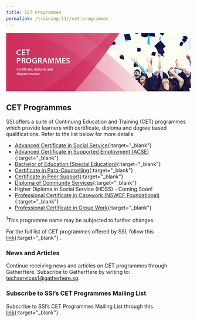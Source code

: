 ```yaml
---
title: CET Programmes 
permalink: /training-(1)/cet-programmes
---
```


![CET programmes](/images/training/CET-programmes-SSI_header-banner-757-x-239px10.jpg)




## CET Programmes

SSI offers a suite of Continuing Education and Training (CET) programmes which provide learners with certificate, diploma and degree based qualifications. Refer to the list below for more details.

-   [Advanced Certificate in Social Service](https://www.ssi.sg/Training-(1)/CET-Programmes/AdvancedCertificateinSocialService){:target="_blank"}   
-   [Advanced Certificate in Supported Employment (ACSE)](/training-(1)/cet-programmes/advanced-cert-in-ss){:target="_blank"}   
-   [Bachelor of Education (Special Education)](https://www.ssi.sg/Training-(1)/Disability/Bachelor-of-Education-(Special-Education)){:target="_blank"}   
-   [Certificate in Para-Counselling](https://www.ssi.sg/Training-(1)/Cross-Sector/Certificate-in-Para-Counselling){:target="_blank"}   
-   [Certificate in Peer Support](https://www.ssi.sg/Training-(1)/Mental-Health/Certificate-in-Peer-Support){:target="_blank"}   
-   [Diploma of Community Services](https://www.ssi.sg/Training-(1)/Disability/Diploma-of-Community-Services){:target="_blank"}   
-   Higher Diploma in Social Service (HDSS) - Coming Soon!
-   [Professional Certificate in Casework (NSWCF Foundational)](https://www.ssi.sg/Training-(1)/Cross-Sector/Professional-Certificate-in-Casework){:target="_blank"}   
-   [Professional Certificate in Group Work](https://www.ssi.sg/Training-(1)/Cross-Sector/Professional-Certificate-in-Group-Work){:target="_blank"}   

<sup>1</sup>This programme name may be subjected to further changes.

For the full list of CET programmes offered by SSI, follow this  [link](http://e-services.ncss.gov.sg/Training/Course/TemplateSearch?Filter.Keyword=&Filter.CourseDatesString=&Filter.TypeOfCourse.Value=&Filter.TypeOfCourse.Label=&Filter.CourseSubCategory.Id=5e1ea9bb-b828-e611-8112-000c296ee03a&Filter.CourseSubCategory.LogicalName=nis_coursesubcategory&Filter.CourseSubCategory.Name=CET+Programmes&Filter.CourseSubCategory.ToRemove=){:target="_blank"}   .

### ****News and Articles****

Continue receiving news and articles on CET programmes through GatherHere. Subscribe to GatherHere by writing to:  <techservices1@gatherhere.sg>.

### ****Subscribe to SSI’s CET Programmes Mailing List****

Subscribe to SSI’s CET Programmes Mailing List through this  [link](https://form.gov.sg/5f19b046fd23f90011ba7246){:target="_blank"}   .
